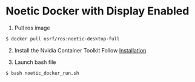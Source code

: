 # Noetic Docker with Display Enabled

1. Pull ros image
```bash
$ docker pull osrf/ros:noetic-desktop-full
```

2. Install the Nvidia Container Toolkit
Follow [Installation](https://docs.nvidia.com/datacenter/cloud-native/container-toolkit/latest/install-guide.html)

3. Launch bash file
```bash
$ bash noetic_docker_run.sh
```
